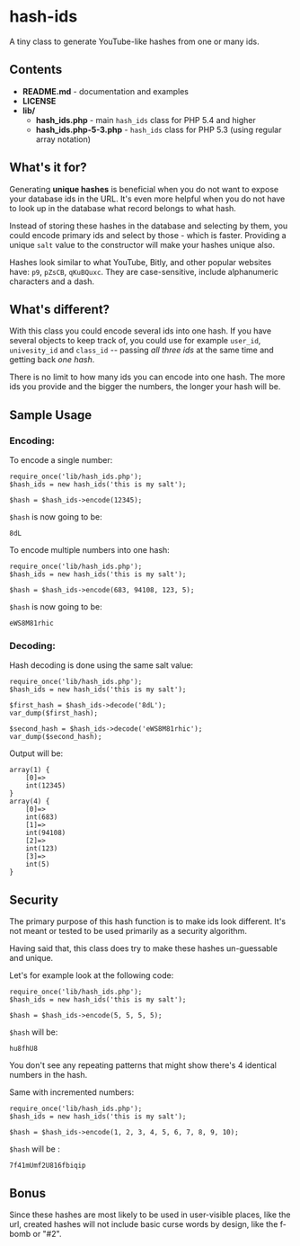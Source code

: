 
# hash-ids

A tiny class to generate YouTube-like hashes from one or many ids.

## Contents

* **README.md** - documentation and examples
* **LICENSE**
* **lib/**
	* **hash_ids.php** - main `hash_ids` class for PHP 5.4 and higher
	* **hash_ids.php-5-3.php** - `hash_ids` class for PHP 5.3 (using regular array notation)

## What's it for?

Generating **unique hashes** is beneficial when you do not want to expose your database ids in the URL. It's even more helpful when you do not have to look up in the database what record belongs to what hash.

Instead of storing these hashes in the database and selecting by them, you could encode primary ids and select by those - which is faster. Providing a unique `salt` value to the constructor will make your hashes unique also.

Hashes look similar to what YouTube, Bitly, and other popular websites have: `p9`, `pZsCB`, `qKuBQuxc`. They are case-sensitive, include alphanumeric characters and a dash.

## What's different?

With this class you could encode several ids into one hash. If you have several objects to keep track of, you could use for example `user_id`, `univesity_id` and `class_id` -- passing *all three ids* at the same time and getting back *one hash*.

There is no limit to how many ids you can encode into one hash. The more ids you provide and the bigger the numbers, the longer your hash will be.

## Sample Usage

### Encoding:

To encode a single number:

	require_once('lib/hash_ids.php');
	$hash_ids = new hash_ids('this is my salt');
	
	$hash = $hash_ids->encode(12345);
	
`$hash` is now going to be:

	8dL

To encode multiple numbers into one hash:

	require_once('lib/hash_ids.php');
	$hash_ids = new hash_ids('this is my salt');
	
	$hash = $hash_ids->encode(683, 94108, 123, 5);
	
`$hash` is now going to be:

	eWS8M81rhic
	

### Decoding:

Hash decoding is done using the same salt value:

	require_once('lib/hash_ids.php');
	$hash_ids = new hash_ids('this is my salt');
	
	$first_hash = $hash_ids->decode('8dL');
	var_dump($first_hash);
	
	$second_hash = $hash_ids->decode('eWS8M81rhic');
	var_dump($second_hash);
	
Output will be:

	array(1) {
		[0]=>
		int(12345)
	}
	array(4) {
		[0]=>
		int(683)
		[1]=>
		int(94108)
		[2]=>
		int(123)
		[3]=>
		int(5)
	}

## Security

The primary purpose of this hash function is to make ids look different. It's not meant or tested to be used primarily as a security algorithm.

Having said that, this class does try to make these hashes un-guessable and unique.

Let's for example look at the following code:

	require_once('lib/hash_ids.php');
	$hash_ids = new hash_ids('this is my salt');
	
	$hash = $hash_ids->encode(5, 5, 5, 5);
	
`$hash` will be:

	hu8fhU8
	
You don't see any repeating patterns that might show there's 4 identical numbers in the hash.

Same with incremented numbers:

	require_once('lib/hash_ids.php');
	$hash_ids = new hash_ids('this is my salt');
	
	$hash = $hash_ids->encode(1, 2, 3, 4, 5, 6, 7, 8, 9, 10);
	
`$hash` will be :

	7f41mUmf2U816fbiqip

## Bonus

Since these hashes are most likely to be used in user-visible places, like the url, created hashes will not include basic curse words by design, like the f-bomb or "#2".
